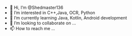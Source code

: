 - 👋 Hi, I’m @Shedmaster136
- 👀 I’m interested in C++,Java, OCR, Python
- 🌱 I’m currently learning Java, Kotlin, Android development
- 💞️ I’m looking to collaborate on ...
- 📫 How to reach me ...

<!---
Shedmaster136/Shedmaster136 is a ✨ special ✨ repository because its `README.md` (this file) appears on your GitHub profile.
You can click the Preview link to take a look at your changes.
--->
